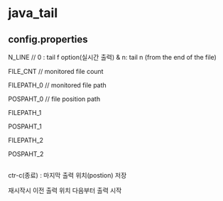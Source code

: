 # java_tail

## config.properties
N_LINE // 0 : tail f option(실시간 출력) & n: tail n (from the end of the file)
 
FILE_CNT                              // monitored file count 

FILEPATH_0    // monitored file path

POSPAHT_0		// file position path

FILEPATH_1

POSPAHT_1

FILEPATH_2

POSPAHT_2


##
ctr-c(종료) : 마지막 출력 위치(postion) 저장

재시작시 이전 출력 위치 다음부터 출력 시작

